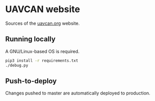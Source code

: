 # UAVCAN website

Sources of the [uavcan.org](https://uavcan.org) website.

## Running locally

A GNU/Linux-based OS is required.

```sh
pip3 install -r requirements.txt
./debug.py
```

## Push-to-deploy

Changes pushed to master are automatically deployed to production.
